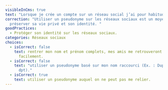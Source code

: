 ```yaml
---
visibleInCms: true
text: "Lorsque je crée un compte sur un réseau social j’ai pour habitude de :"
correction: "Utiliser un pseudonyme sur les réseaux sociaux est un moyen de
  préserver sa vie privé et son identité. "
goodPractices:
  - Protéger son identité sur les réseaux sociaux.
categories: Réseaux sociaux
choices:
  - isCorrect: false
    text: rentrer mon nom et prénom complets, mes amis me retrouveront plus
      facilement.
  - isCorrect: false
    text: "utiliser un pseudonyme basé sur mon nom raccourci (Ex. : Dupont devient
      dpt)."
  - isCorrect: true
    text: utiliser un pseudonyme auquel on ne peut pas me relier.
---
```

